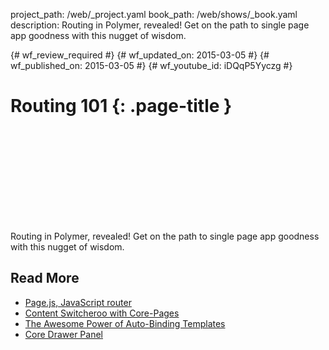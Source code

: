 project_path: /web/_project.yaml
book_path: /web/shows/_book.yaml
description: Routing in Polymer, revealed! Get on the path to single page app goodness with this nugget of wisdom.

{# wf_review_required #}
{# wf_updated_on: 2015-03-05 #}
{# wf_published_on: 2015-03-05 #}
{# wf_youtube_id: iDQqP5Yyczg #}

# Routing 101 {: .page-title }


<div class="video-wrapper">
  <iframe class="devsite-embedded-youtube-video" data-video-id="iDQqP5Yyczg"
          data-autohide="1" data-showinfo="0" frameborder="0" allowfullscreen>
  </iframe>
</div>


Routing in Polymer, revealed! Get on the path to single page app goodness with this nugget of wisdom.

## Read More

- [Page.js, JavaScript router](https://github.com/visionmedia/page.js)
- [Content Switcheroo with Core-Pages](/web/shows/polycasts/season-2/content-switcheroo)
- [The Awesome Power of Auto-Binding Templates](/web/shows/polycasts/season-2/awesome-power-of-auto-binding)
- [Core Drawer Panel](/web/shows/polycasts/season-1/core-drawer-panel)

